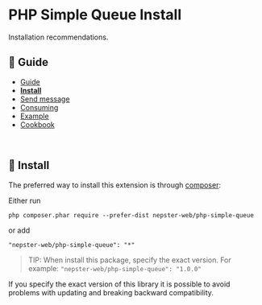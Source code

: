 PHP Simple Queue Install
========================

Installation recommendations.


## :book: Guide

* [Guide](./README.md)
* **[Install](./install.md)**
* [Send message](./send_message.md)
* [Consuming](./consuming.md)
* [Example](./example.md)
* [Cookbook](./cookbook.md)

<br>

## :page_facing_up: Install

The preferred way to install this extension is through [composer](http://getcomposer.org/download/):

Either run

```
php composer.phar require --prefer-dist nepster-web/php-simple-queue
```

or add

```
"nepster-web/php-simple-queue": "*"
```



> TIP:  When install this package, specify the exact version. For example: `"nepster-web/php-simple-queue": "1.0.0"`

If you specify the exact version of this library it is possible to avoid problems with updating and breaking backward compatibility.